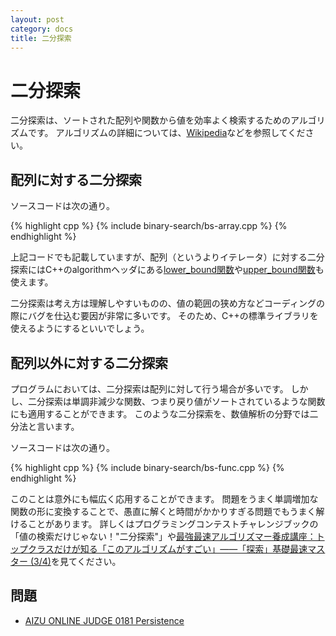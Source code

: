 ```yaml
---
layout: post
category: docs
title: 二分探索
---
```



二分探索
========

二分探索は、ソートされた配列や関数から値を効率よく検索するためのアルゴリズムです。
アルゴリズムの詳細については、[Wikipedia](http://ja.wikipedia.org/wiki/二分探索)などを参照してください。


配列に対する二分探索
--------------------

ソースコードは次の通り。

{% highlight cpp %}
{% include binary-search/bs-array.cpp %}
{% endhighlight %}

上記コードでも記載していますが、配列（というよりイテレータ）に対する二分探索にはC++のalgorithmヘッダにある[lower_bound関数](http://www.cplusplus.com/reference/algorithm/lower_bound/)や[upper_bound関数](http://www.cplusplus.com/reference/algorithm/upper_bound/)も使えます。

二分探索は考え方は理解しやすいものの、値の範囲の狭め方などコーディングの際にバグを仕込む要因が非常に多いです。
そのため、C++の標準ライブラリを使えるようにするといいでしょう。

配列以外に対する二分探索
------------------------

プログラムにおいては、二分探索は配列に対して行う場合が多いです。
しかし、二分探索は単調非減少な関数、つまり戻り値がソートされているような関数にも適用することができます。
このような二分探索を、数値解析の分野では二分法と言います。

ソースコードは次の通り。

{% highlight cpp %}
{% include binary-search/bs-func.cpp %}
{% endhighlight %}

このことは意外にも幅広く応用することができます。
問題をうまく単調増加な関数の形に変換することで、愚直に解くと時間がかかりすぎる問題でもうまく解けることがあります。
詳しくはプログラミングコンテストチャレンジブックの「値の検索だけじゃない！"二分探索"」や[最強最速アルゴリズマー養成講座：トップクラスだけが知る「このアルゴリズムがすごい」――「探索」基礎最速マスター (3/4)](http://www.itmedia.co.jp/enterprise/articles/1002/06/news001_3.html)を見てください。

問題
----

- [AIZU ONLINE JUDGE 0181 Persistence](http://judge.u-aizu.ac.jp/onlinejudge/description.jsp?id=0181)
